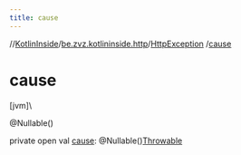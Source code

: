 ```yaml
---
title: cause
---
```

//[KotlinInside](../../../index.html)/[be.zvz.kotlininside.http](../index.html)/[HttpException](index.html)
/[cause](cause.html)

# cause

[jvm]\

@Nullable()

private open val [cause](cause.html):
@Nullable()[Throwable](https://docs.oracle.com/javase/7/docs/api/java/lang/Throwable.html)




